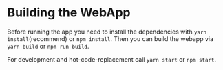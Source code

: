 # Building the WebApp
Before running the app you need to install the dependencies with `yarn install`(recommend) or `npm install`.
Then you can build the webapp via `yarn build` or `npm run build`.

For development and hot-code-replacement call `yarn start` or `npm start`.
